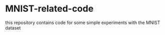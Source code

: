 MNIST-related-code
==================

this repository contains code for some simple experiments with the MNIST dataset
